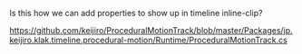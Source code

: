 ﻿
Is this how we can add properties to show up in timeline inline-clip?

https://github.com/keijiro/ProceduralMotionTrack/blob/master/Packages/jp.keijiro.klak.timeline.procedural-motion/Runtime/ProceduralMotionTrack.cs
